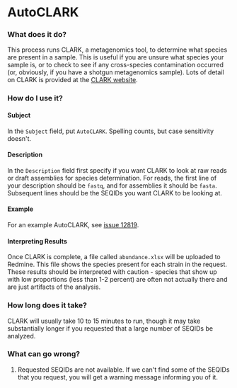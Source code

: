 # AutoCLARK

### What does it do?

This process runs CLARK, a metagenomics tool, to determine what species are present in a sample. This is useful if you
are unsure what species your sample is, or to check to see if any cross-species contamination occurred (or, obviously,
if you have a shotgun metagenomics sample). Lots of detail on CLARK is provided at the [CLARK website](http://clark.cs.ucr.edu/).

### How do I use it?

#### Subject

In the `Subject` field, put `AutoCLARK`. Spelling counts, but case sensitivity doesn't.

#### Description

In the `Description` field first specify if you want CLARK to look at raw reads or draft assemblies for species
determination. For reads, the first line of your description should be `fastq`, and for assemblies it should be `fasta`.
Subsequent lines should be the SEQIDs you want CLARK to be looking at.

#### Example

For an example AutoCLARK, see [issue 12819](https://redmine.biodiversity.agr.gc.ca/issues/12819).

#### Interpreting Results

Once CLARK is complete, a file called `abundance.xlsx` will be uploaded to Redmine. This file shows the species present
for each strain in the request. These results should be interpreted with caution - species that show up with low
proportions (less than 1-2 percent) are often not actually there and are just artifacts of the analysis.

### How long does it take?

CLARK will usually take 10 to 15 minutes to run, though it may take substantially longer if you requested that a large
number of SEQIDs be analyzed.

### What can go wrong?

1) Requested SEQIDs are not available. If we can't find some of the SEQIDs that you request, you will get a warning
message informing you of it.

